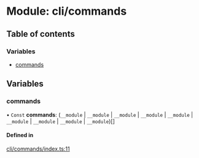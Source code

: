 # Module: cli/commands

## Table of contents

### Variables

- [commands](cli_commands.md#commands)

## Variables

### <a id="commands" name="commands"></a> commands

• `Const` **commands**: (`__module` \| `__module` \| `__module` \| `__module` \| `__module` \| `__module` \| `__module` \| `__module` \| `__module`)[]

#### Defined in

[cli/commands/index.ts:11](https://github.com/brickdoc/brickdoc/blob/master/apps/server-api/src/cli/commands/index.ts#L11)
